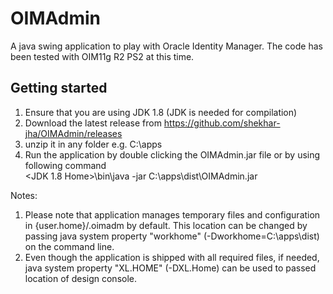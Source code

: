 OIMAdmin
========

A java swing application to play with Oracle Identity Manager. The code has been tested with OIM11g R2 PS2 at this time.

Getting started
---------------

1. Ensure that you are using JDK 1.8 (JDK is needed for compilation)
2. Download the latest release from https://github.com/shekhar-jha/OIMAdmin/releases
3. unzip it in any folder e.g. C:\apps
4. Run the application by double clicking the OIMAdmin.jar file or by using following command<br/>
<JDK 1.8 Home>\bin\java -jar C:\apps\dist\OIMAdmin.jar

Notes:
1. Please note that application manages temporary files and configuration in {user.home}/.oimadm by default.
This location can be changed by passing java system property "workhome" (-Dworkhome=C:\apps\dist) on the command line.
2. Even though the application is shipped with all required files, if needed, java system property
"XL.HOME" (-DXL.Home) can be used to passed location of design console.

